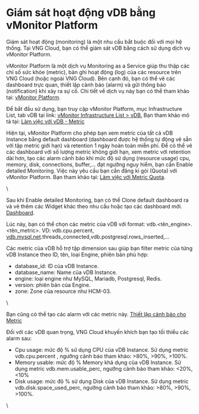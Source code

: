 # Giám sát hoạt động vDB bằng vMonitor Platform

Giám sát hoạt động (monitoring) là một nhu cầu bắt buộc đối với mọi hệ thống. Tại VNG Cloud, bạn có thể giám sát vDB bằng cách sử dụng dịch vụ vMonitor Platform.

vMonitor Platform là một dịch vụ Monitoring as a Service giúp thu thập các chỉ số sức khỏe (metric), bản ghi hoạt động (log) của các resource trên VNG Cloud (hoặc ngoài VNG Cloud). Bên cạnh đó, bạn có thể vẽ các dashboard trực quan, thiết lập cảnh báo (alarm) và gửi thông báo (notification) khi xảy ra sự cố. Chi tiết về dịch vụ này bạn có thể tham khảo tại: [vMonitor Platform](https://docs.vngcloud.vn/vng-cloud-document/vn/vmonitor).

Để bắt đầu sử dụng, bạn truy cập vMonitor Platform, mục Infrastructure List, tab vDB tại link: [vMonitor Infrastructure List > vDB.](https://hcm-3.console.vngcloud.vn/vmonitor/infrastructure/vdb) Bạn tham khảo mô tả tại: [Làm việc với vDB - Metric](https://docs.vngcloud.vn/vng-cloud-document/vn/vmonitor-platform/cach-tinh-nang-cua-vmonitor-platform/metrics/lam-viec-voi-product-metric/lam-viec-voi-vdb-metric)

Hiện tại, vMonitor Platform cho phép bạn xem metric của tất cả vDB Instance bằng default dashboard (dashboard được hệ thống tự động vẽ sẵn với tập metric giới hạn) và retention 1 ngày hoàn toàn miễn phí. Để có thể vẽ các dashboard với số lượng metric không giới hạn, xem metric với retention dài hơn, tạo các alarm cảnh báo khi mức độ sử dụng (resource usage) cpu, memory, disk, connections, buffer,... đạt ngưỡng nguy hiểm, bạn cần Enable detailed Monitoring. Việc này yêu cầu bạn cần đăng kí gói (Quota) với vMonitor Platform. Bạn tham khảo tại: [Làm việc với Metric Quota](https://docs.vngcloud.vn/vng-cloud-document/vn/vmonitor-platform/cach-tinh-nang-cua-vmonitor-platform/metrics/lam-viec-voi-metric-quota).

\


Sau khi Enable detailed Monitoring, bạn có thể Clone default dashboard ra và vẽ thêm các Widget khác theo nhu cầu hoặc tạo các dashboard mới. [Dashboard](https://docs.vngcloud.vn/vng-cloud-document/vn/vmonitor-platform/cach-tinh-nang-cua-vmonitor-platform/dashboard).

Lúc này, bạn có thể chọn các metric của vDB với format: vdb.\<tên\_engine>.\<tên\_metric>. VD: vdb.cpu.percent, [vdb.mysql.net](http://vdb.mysql.net/).threads\_connected,vdb.postgresql.rows\_inserted,...

Các metric của vDB hỗ trợ tập dimension sau giúp bạn filter metric của từng vDB Instance theo ID, tên, loại Engine, phiên bản phù hợp:

* database\_id: ID của vDB Instance.
* database\_name: Name của vDB Instance.
* engine: loại engine như MySQL, Mariadb, Postgresql, Redis.
* version: phiên bản của Engine.
* zone: Zone của resource như HCM-03.

\


Bạn cũng có thể tạo các alarm với các metric này. [Thiết lập cảnh báo cho Metric](https://docs.vngcloud.vn/pages/viewpage.action?pageId=31555671)

Đối với các vDB quan trọng, VNG Cloud khuyến khích bạn tạo tối thiểu các alarm sau: 

* Cpu usage: mức độ % sử dụng CPU của vDB Instance. Sử dụng metric vdb.cpu.percent , ngưỡng cảnh báo tham khảo: >80%, >90%, >100%.
* Memory usable: mức độ % Memory khả dụng của vDB Instance. Sử dụng metric vdb.mem.usable\_perc, ngưỡng cảnh báo tham khảo: <20%, <10%
* Disk usage: mức độ % sử dụng Disk của vDB Instance. Sử dụng metric vdb.disk.space\_used\_perc, ngưỡng cảnh báo tham khảo: >80%, >90%, >100%.

\
